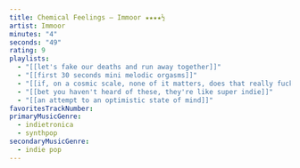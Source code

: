 ```yaml
---
title: Chemical Feelings — Immoor ★★★★½
artist: Immoor
minutes: "4"
seconds: "49"
rating: 9
playlists:
  - "[[let's fake our deaths and run away together]]"
  - "[[first 30 seconds mini melodic orgasms]]"
  - "[[if, on a cosmic scale, none of it matters, does that really fucking matter]]"
  - "[[bet you haven't heard of these, they're like super indie]]"
  - "[[an attempt to an optimistic state of mind]]"
favoritesTrackNumber:
primaryMusicGenre:
  - indietronica
  - synthpop
secondaryMusicGenre:
  - indie pop
---
```

